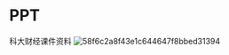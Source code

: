 # PPT
科大财经课件资料
![58f6c2a8f43e1c644647f8bbed31394](https://user-images.githubusercontent.com/101326415/162115304-db4b89ce-6d15-465c-9860-df6cd863097c.png)
